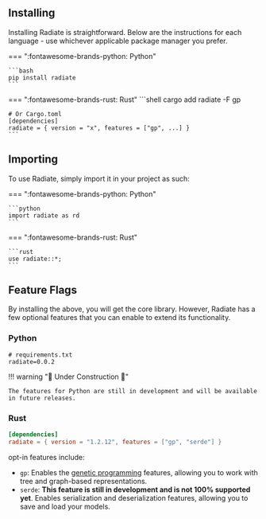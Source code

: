 
## Installing

Installing Radiate is straightforward. Below are the instructions for each language - use whichever applicable package manager you prefer.

=== ":fontawesome-brands-python: Python"

    ```bash
    pip install radiate
    ```

=== ":fontawesome-brands-rust: Rust"
    ```shell
    cargo add radiate -F gp

    # Or Cargo.toml
    [dependencies]
    radiate = { version = "x", features = ["gp", ...] }
    ```

## Importing

To use Radiate, simply import it in your project as such:

=== ":fontawesome-brands-python: Python"

    ```python
    import radiate as rd
    ```

=== ":fontawesome-brands-rust: Rust"

    ```rust
    use radiate::*;
    ```

## Feature Flags

By installing the above, you will get the core library. However, Radiate has a few optional features that you can enable to extend its functionality.

### Python

```text
# requirements.txt
radiate=0.0.2
```

!!! warning ":construction: Under Construction :construction:"

    The features for Python are still in development and will be available in future releases.


### Rust

```toml
[dependencies]
radiate = { version = "1.2.12", features = ["gp", "serde"] }
```

opt-in features include:

- `gp`: Enables the [genetic programming](https://en.wikipedia.org/wiki/Genetic_programming#:~:text=In%20artificial%20intelligence%2C%20genetic%20programming,to%20the%20population%20of%20programs.) features, allowing you to work with tree and graph-based representations.
- `serde`: **This feature is still in development and is not 100% supported yet**. Enables serialization and deserialization features, allowing you to save and load your models.

    